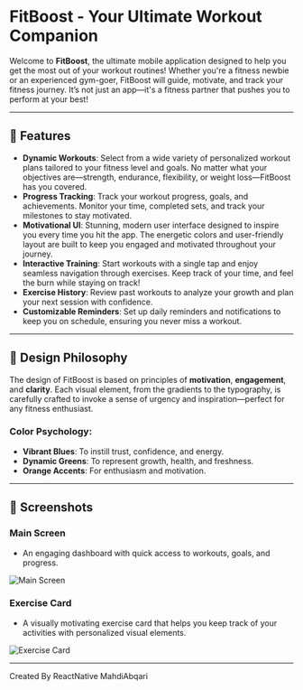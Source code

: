 # **FitBoost - Your Ultimate Workout Companion**

Welcome to **FitBoost**, the ultimate mobile application designed to help you get the most out of your workout routines! Whether you're a fitness newbie or an experienced gym-goer, FitBoost will guide, motivate, and track your fitness journey. It’s not just an app—it's a fitness partner that pushes you to perform at your best!

---

## **🚀 Features**

- **Dynamic Workouts**: Select from a wide variety of personalized workout plans tailored to your fitness level and goals. No matter what your objectives are—strength, endurance, flexibility, or weight loss—FitBoost has you covered.
- **Progress Tracking**: Track your workout progress, goals, and achievements. Monitor your time, completed sets, and track your milestones to stay motivated.
- **Motivational UI**: Stunning, modern user interface designed to inspire you every time you hit the app. The energetic colors and user-friendly layout are built to keep you engaged and motivated throughout your journey.
- **Interactive Training**: Start workouts with a single tap and enjoy seamless navigation through exercises. Keep track of your time, and feel the burn while staying on track!
- **Exercise History**: Review past workouts to analyze your growth and plan your next session with confidence.
- **Customizable Reminders**: Set up daily reminders and notifications to keep you on schedule, ensuring you never miss a workout.

---

## **🎨 Design Philosophy**

The design of FitBoost is based on principles of **motivation**, **engagement**, and **clarity**. Each visual element, from the gradients to the typography, is carefully crafted to invoke a sense of urgency and inspiration—perfect for any fitness enthusiast. 

### **Color Psychology:**
- **Vibrant Blues**: To instill trust, confidence, and energy.
- **Dynamic Greens**: To represent growth, health, and freshness.
- **Orange Accents**: For enthusiasm and motivation.

---

## **📱 Screenshots**

### Main Screen
- An engaging dashboard with quick access to workouts, goals, and progress.

![Main Screen](https://placekitten.com/800/600)

### Exercise Card
- A visually motivating exercise card that helps you keep track of your activities with personalized visual elements.

![Exercise Card](https://placekitten.com/800/600)

---


Created By ReactNative
MahdiAbqari

